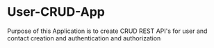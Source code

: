 # User-CRUD-App
Purpose of this Application is to create CRUD REST API's for user and contact creation and authentication and authorization


